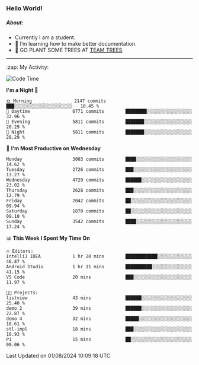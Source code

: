### Hello World!

##### About:
- Currently I am a student.
- 🌱 I’m learning how to make better documentation.
- 🌱 GO PLANT SOME TREES AT [TEAM TREES](https://teamtrees.org/)

---
  <summary>:zap: My Activity:</summary>
  
<!--START_SECTION:waka-->
![Code Time](http://img.shields.io/badge/Code%20Time-1%2C382%20hrs%2038%20mins-blue)

**I'm a Night 🦉** 

```text
🌞 Morning                2147 commits        ███░░░░░░░░░░░░░░░░░░░░░░   10.45 % 
🌆 Daytime                6771 commits        ████████░░░░░░░░░░░░░░░░░   32.96 % 
🌃 Evening                5811 commits        ███████░░░░░░░░░░░░░░░░░░   28.29 % 
🌙 Night                  5811 commits        ███████░░░░░░░░░░░░░░░░░░   28.29 % 
```
📅 **I'm Most Productive on Wednesday** 

```text
Monday                   3003 commits        ████░░░░░░░░░░░░░░░░░░░░░   14.62 % 
Tuesday                  2726 commits        ███░░░░░░░░░░░░░░░░░░░░░░   13.27 % 
Wednesday                4729 commits        ██████░░░░░░░░░░░░░░░░░░░   23.02 % 
Thursday                 2628 commits        ███░░░░░░░░░░░░░░░░░░░░░░   12.79 % 
Friday                   2042 commits        ██░░░░░░░░░░░░░░░░░░░░░░░   09.94 % 
Saturday                 1870 commits        ██░░░░░░░░░░░░░░░░░░░░░░░   09.10 % 
Sunday                   3542 commits        ████░░░░░░░░░░░░░░░░░░░░░   17.24 % 
```


📊 **This Week I Spent My Time On** 

```text
🔥 Editors: 
IntelliJ IDEA            1 hr 20 mins        ████████████░░░░░░░░░░░░░   46.87 % 
Android Studio           1 hr 11 mins        ██████████░░░░░░░░░░░░░░░   41.15 % 
VS Code                  20 mins             ███░░░░░░░░░░░░░░░░░░░░░░   11.97 % 

🐱‍💻 Projects: 
listview                 43 mins             ██████░░░░░░░░░░░░░░░░░░░   25.40 % 
demo 2                   39 mins             ██████░░░░░░░░░░░░░░░░░░░   22.87 % 
demo 4                   32 mins             █████░░░░░░░░░░░░░░░░░░░░   18.61 % 
stl-impl                 18 mins             ███░░░░░░░░░░░░░░░░░░░░░░   10.93 % 
P1                       15 mins             ██░░░░░░░░░░░░░░░░░░░░░░░   09.06 % 
```


 Last Updated on 01/08/2024 10:09:18 UTC
<!--END_SECTION:waka-->
